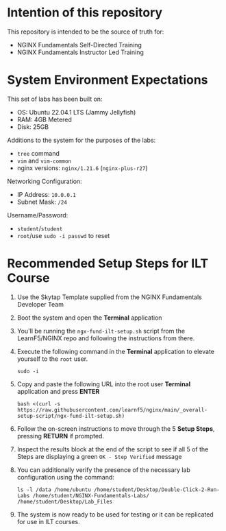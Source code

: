 #  Intention of this repository

This repository is intended to be the source of truth for:
-  NGINX Fundamentals Self-Directed Training
-  NGINX Fundamentals Instructor Led Training

# System Environment Expectations

This set of labs has been built on:
- OS:    Ubuntu 22.04.1 LTS (Jammy Jellyfish)
- RAM:   4GB Metered
- Disk:  25GB

Additions to the system for the purposes of the labs:
- `tree` command
- `vim` and `vim-common`
 - nginx versions: `nginx/1.21.6` (`nginx-plus-r27`)

Networking Configuration:
- IP Address:   `10.0.0.1`
- Subnet Mask:  `/24`

Username/Password:
- `student`/`student`
- `root`/use `sudo -i passwd` to reset

# Recommended Setup Steps for ILT Course

1.  Use the Skytap Template supplied from the NGINX Fundamentals Developer Team
2.  Boot the system and open the **Terminal** application
3.  You'll be running the `ngx-fund-ilt-setup.sh` script from the LearnF5/NGINX repo and following the instructions from there.
4.  Execute the following command in the **Terminal** application to elevate yourself to the `root` user.
    
    ```
    sudo -i
    ```
5.  Copy and paste the following URL into the root user **Terminal** application and press **ENTER**

    ```
    bash <(curl -s https://raw.githubusercontent.com/learnf5/nginx/main/_overall-setup-script/ngx-fund-ilt-setup.sh)
    ```

6.  Follow the on-screen instructions to move through the 5 **Setup Steps**, pressing **RETURN** if prompted.

7.  Inspect the results block at the end of the script to see if all 5 of the Steps are  displaying a green `OK - Step Verified` message
8.  You can additionally verify the presence of the necessary lab configuration using the command:

    ```
    ls -l /data /home/ubuntu /home/student/Desktop/Double-Click-2-Run-Labs /home/student/NGINX-Fundamentals-Labs/ /home/student/Desktop/Lab_Files
    ```

8.  The system is now ready to be used for testing or it can be replicated for use in ILT courses.